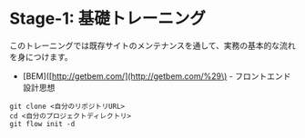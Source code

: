 # Stage-1: 基礎トレーニング

このトレーニングでは既存サイトのメンテナンスを通して、実務の基本的な流れを身につけます。



* \[BEM\]\([http://getbem.com/](http://getbem.com/%29\) - フロントエンド設計思想

```
git clone <自分のリポジトリURL>
cd <自分のプロジェクトディレクトリ>
git flow init -d
```



